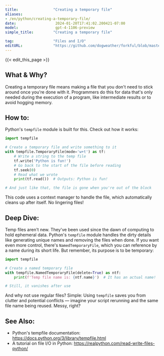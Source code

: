```yaml
---
title:                "Creating a temporary file"
aliases:
- /en/python/creating-a-temporary-file/
date:                  2024-01-20T17:41:02.200421-07:00
model:                 gpt-4-1106-preview
simple_title:         "Creating a temporary file"

tag:                  "Files and I/O"
editURL:              "https://github.com/dogweather/forkful/blob/master/content/en/python/creating-a-temporary-file.md"
---
```


{{< edit_this_page >}}

## What & Why?
Creating a temporary file means making a file that you don't need to stick around once you're done with it. Programmers do this for data that's only needed during the execution of a program, like intermediate results or to avoid hogging memory.

## How to:
Python's `tempfile` module is built for this. Check out how it works:

```Python
import tempfile

# Create a temporary file and write something to it
with tempfile.TemporaryFile(mode='w+t') as tf:
    # Write a string to the temp file
    tf.write('Python is fun!')
    # Go back to the start of the file before reading
    tf.seek(0)
    # Read what we wrote
    print(tf.read())  # Outputs: Python is fun!

# And just like that, the file is gone when you're out of the block
```

This code uses a context manager to handle the file, which automatically cleans up after itself. No lingering files!

## Deep Dive:
Temp files aren't new. They've been used since the dawn of computing to hold ephemeral data. Python's `tempfile` module handles the dirty details like generating unique names and removing the files when done. If you want even more control, there's `NamedTemporaryFile`, which you can reference by a name during its short life. But remember, its purpose is to be temporary:

```Python
import tempfile

# Create a named temporary file
with tempfile.NamedTemporaryFile(delete=True) as ntf:
    print(f'Temp file name is: {ntf.name}')  # It has an actual name!

# Still, it vanishes after use
```

And why not use regular files? Simple: Using `tempfile` saves you from clutter and potential conflicts — imagine your script rerunning and the same file name being reused. Messy, right?

## See Also:
- Python's tempfile documentation: https://docs.python.org/3/library/tempfile.html
- A tutorial on file I/O in Python: https://realpython.com/read-write-files-python/
